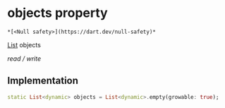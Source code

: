 


# objects property




    *[<Null safety>](https://dart.dev/null-safety)*


[List](https://api.flutter.dev/flutter/dart-core/List-class.html) objects
  
_read / write_






## Implementation

```dart
static List<dynamic> objects = List<dynamic>.empty(growable: true);


```







